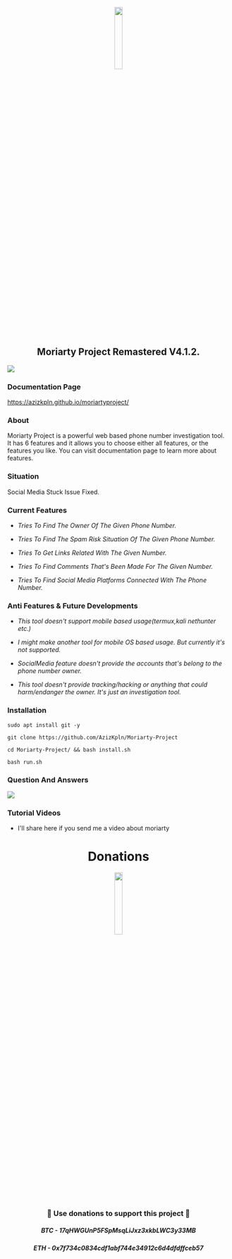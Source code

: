 <p align="center" width="100%">
    <img width="19%" src="https://i.ibb.co/bvKNrwx/t5179.png">
</p>
<h2 align="center" width="100%">Moriarty Project Remastered V4.1.2.</h2>

![](banners/gif.gif)

### Documentation Page

<a href="https://azizkpln.github.io/moriartyproject/" target="_blank">https://azizkpln.github.io/moriartyproject/</a>

### About

Moriarty Project is a powerful web based phone number investigation tool. It has 6 features and it allows you to choose either all features, or the features you like. You can visit documentation page to learn more about features.

### Situation

Social Media Stuck Issue Fixed.

### Current Features

- *Tries To Find The Owner Of The Given Phone Number.*

- *Tries To Find The Spam Risk Situation Of The Given Phone Number.*

- *Tries To Get Links Related With The Given Number.*

- *Tries To Find Comments That's Been Made For The Given Number.*

- *Tries To Find Social Media Platforms Connected With The Phone Number.*

### Anti Features & Future Developments

- *This tool doesn't support mobile based usage(termux,kali nethunter etc.)*

- *I might make another tool for mobile OS based usage. But currently it's not supported.*

- *SocialMedia feature doesn't provide the accounts that's belong to the phone number owner.*

- *This tool doesn't provide tracking/hacking or anything that could harm/endanger the owner. It's just an investigation tool.*

### Installation

````
sudo apt install git -y

git clone https://github.com/AzizKpln/Moriarty-Project

cd Moriarty-Project/ && bash install.sh

bash run.sh
````

### Question And Answers

![](https://i.ibb.co/26ycxZb/Capture.png)

### Tutorial Videos

* I'll share here if you send me a video about moriarty

<h1 align="center" width="100%">Donations</h1>
<p align="center" width="100%">
    <img width="19%" src="https://i.ibb.co/HXmPjDm/heart3.png">
</p>
<h3 align="center">🙌 Use donations to support this project 🙌</h3>
<h5 align="center">BTC - 17qHWGUnP5FSpMsqLiJxz3xkbLWC3y33MB</h5>
<h5 align="center">ETH - 0x7f734c0834cdf1abf744e34912c6d4dfdffceb57</h5>
